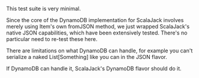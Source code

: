 This test suite is very minimal.

Since the core of the DynamoDB implementation for ScalaJack involves merely using Item's own fromJSON method,
we just wrapped ScalaJack's native JSON capabilities, which have been extensively tested.  There's no particular
need to re-test these here.

There are limitations on what DynamoDB can handle, for example you can't serialize a naked List[Something]
like you can in the JSON flavor.

If DynamoDB can handle it, ScalaJack's DynamoDB flavor should do it.